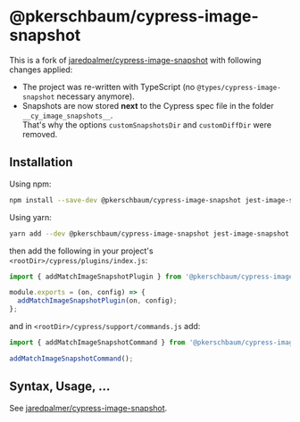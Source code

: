 # @pkerschbaum/cypress-image-snapshot

This is a fork of [jaredpalmer/cypress-image-snapshot](https://github.com/jaredpalmer/cypress-image-snapshot) with following changes applied:

- The project was re-written with TypeScript (no `@types/cypress-image-snapshot` necessary anymore).
- Snapshots are now stored **next** to the Cypress spec file in the folder `__cy_image_snapshots__`.  
  That's why the options `customSnapshotsDir` and `customDiffDir` were removed.

## Installation

Using npm:

```bash
npm install --save-dev @pkerschbaum/cypress-image-snapshot jest-image-snapshot
```

Using yarn:

```bash
yarn add --dev @pkerschbaum/cypress-image-snapshot jest-image-snapshot
```

then add the following in your project's `<rootDir>/cypress/plugins/index.js`:

```js
import { addMatchImageSnapshotPlugin } from '@pkerschbaum/cypress-image-snapshot/lib/plugin';

module.exports = (on, config) => {
  addMatchImageSnapshotPlugin(on, config);
};
```

and in `<rootDir>/cypress/support/commands.js` add:

```js
import { addMatchImageSnapshotCommand } from '@pkerschbaum/cypress-image-snapshot/lib/command';

addMatchImageSnapshotCommand();
```

## Syntax, Usage, ...

See [jaredpalmer/cypress-image-snapshot](https://github.com/jaredpalmer/cypress-image-snapshot).
